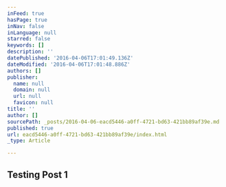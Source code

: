 ```yaml
---
inFeed: true
hasPage: true
inNav: false
inLanguage: null
starred: false
keywords: []
description: ''
datePublished: '2016-04-06T17:01:49.136Z'
dateModified: '2016-04-06T17:01:48.886Z'
authors: []
publisher:
  name: null
  domain: null
  url: null
  favicon: null
title: ''
author: []
sourcePath: _posts/2016-04-06-eacd5446-a0ff-4721-bd63-421bb89af39e.md
published: true
url: eacd5446-a0ff-4721-bd63-421bb89af39e/index.html
_type: Article

---
```

## Testing Post 1